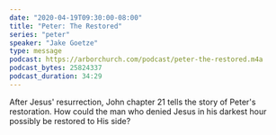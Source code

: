```yaml
---
date: "2020-04-19T09:30:00-08:00"
title: "Peter: The Restored"
series: "peter"
speaker: "Jake Goetze"
type: message
podcast: https://arborchurch.com/podcast/peter-the-restored.m4a
podcast_bytes: 25824337
podcast_duration: 34:29
---
```


After Jesus' resurrection, John chapter 21 tells the story of Peter's restoration. How could the man who denied Jesus in his darkest hour possibly be restored to His side?
